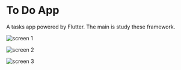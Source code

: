 # To Do App

A tasks app powered by Flutter. The main is study these framework.

![screen 1](https://user-images.githubusercontent.com/52254578/95661348-ebdf8080-0b04-11eb-88b1-65406a523a6e.png)

![screen 2](https://user-images.githubusercontent.com/52254578/95661349-ed10ad80-0b04-11eb-8f18-702bf0c877a3.png)

![screen 3](https://user-images.githubusercontent.com/52254578/95661351-eda94400-0b04-11eb-9253-349029f3a335.png)
